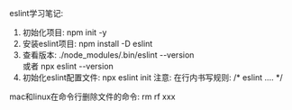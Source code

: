 eslint学习笔记:
1. 初始化项目: npm init -y
2. 安装eslint项目:  npm install -D eslint
3. 查看版本: ./node_modules/.bin/eslint --version  
或者  npx eslint --version
4. 初始化eslint配置文件: npx eslint init
注意: 在行内书写规则: /* eslint .... */



mac和linux在命令行删除文件的命令: rm rf xxx
